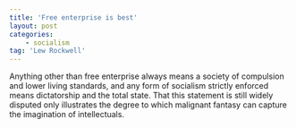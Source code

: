 ```yaml
---
title: 'Free enterprise is best'
layout: post
categories:
    - socialism
tag: 'Lew Rockwell'
---
```


Anything other than free enterprise always means a society of compulsion and lower living standards, and any form of socialism strictly enforced means dictatorship and the total state. That this statement is still widely disputed only illustrates the degree to which malignant fantasy can capture the imagination of intellectuals.